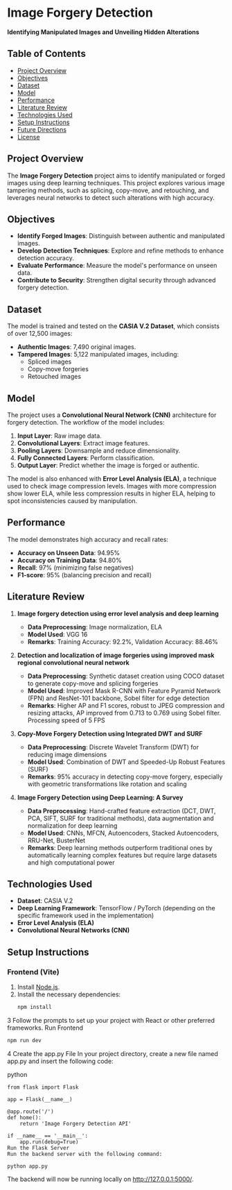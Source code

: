 # Image Forgery Detection

**Identifying Manipulated Images and Unveiling Hidden Alterations**

## Table of Contents
- [Project Overview](#project-overview)
- [Objectives](#objectives)
- [Dataset](#dataset)
- [Model](#model)
- [Performance](#performance)
- [Literature Review](#literature-review)
- [Technologies Used](#technologies-used)
- [Setup Instructions](#setup-instructions)
- [Future Directions](#future-directions)
- [License](#license)

## Project Overview
The **Image Forgery Detection** project aims to identify manipulated or forged images using deep learning techniques. This project explores various image tampering methods, such as splicing, copy-move, and retouching, and leverages neural networks to detect such alterations with high accuracy.

## Objectives
- **Identify Forged Images**: Distinguish between authentic and manipulated images.
- **Develop Detection Techniques**: Explore and refine methods to enhance detection accuracy.
- **Evaluate Performance**: Measure the model's performance on unseen data.
- **Contribute to Security**: Strengthen digital security through advanced forgery detection.

## Dataset
The model is trained and tested on the **CASIA V.2 Dataset**, which consists of over 12,500 images:
- **Authentic Images**: 7,490 original images.
- **Tampered Images**: 5,122 manipulated images, including:
  - Spliced images
  - Copy-move forgeries
  - Retouched images

## Model
The project uses a **Convolutional Neural Network (CNN)** architecture for forgery detection. The workflow of the model includes:
1. **Input Layer**: Raw image data.
2. **Convolutional Layers**: Extract image features.
3. **Pooling Layers**: Downsample and reduce dimensionality.
4. **Fully Connected Layers**: Perform classification.
5. **Output Layer**: Predict whether the image is forged or authentic.

The model is also enhanced with **Error Level Analysis (ELA)**, a technique used to check image compression levels. Images with more compression show lower ELA, while less compression results in higher ELA, helping to spot inconsistencies caused by manipulation.

## Performance
The model demonstrates high accuracy and recall rates:
- **Accuracy on Unseen Data**: 94.95%
- **Accuracy on Training Data**: 94.80%
- **Recall**: 97% (minimizing false negatives)
- **F1-score**: 95% (balancing precision and recall)

## Literature Review

1. **Image forgery detection using error level analysis and deep learning**  
   - **Data Preprocessing**: Image normalization, ELA  
   - **Model Used**: VGG 16  
   - **Remarks**: Training Accuracy: 92.2%, Validation Accuracy: 88.46%

2. **Detection and localization of image forgeries using improved mask regional convolutional neural network**  
   - **Data Preprocessing**: Synthetic dataset creation using COCO dataset to generate copy-move and splicing forgeries  
   - **Model Used**: Improved Mask R-CNN with Feature Pyramid Network (FPN) and ResNet-101 backbone, Sobel filter for edge detection  
   - **Remarks**: Higher AP and F1 scores, robust to JPEG compression and resizing attacks, AP improved from 0.713 to 0.769 using Sobel filter. Processing speed of 5 FPS

3. **Copy-Move Forgery Detection using Integrated DWT and SURF**  
   - **Data Preprocessing**: Discrete Wavelet Transform (DWT) for reducing image dimensions  
   - **Model Used**: Combination of DWT and Speeded-Up Robust Features (SURF)  
   - **Remarks**: 95% accuracy in detecting copy-move forgery, especially with geometric transformations like rotation and scaling

4. **Image Forgery Detection using Deep Learning: A Survey**  
   - **Data Preprocessing**: Hand-crafted feature extraction (DCT, DWT, PCA, SIFT, SURF for traditional methods), data augmentation and normalization for deep learning  
   - **Model Used**: CNNs, MFCN, Autoencoders, Stacked Autoencoders, RRU-Net, BusterNet  
   - **Remarks**: Deep learning methods outperform traditional ones by automatically learning complex features but require large datasets and high computational power

## Technologies Used
- **Dataset**: CASIA V.2
- **Deep Learning Framework**: TensorFlow / PyTorch (depending on the specific framework used in the implementation)
- **Error Level Analysis (ELA)**
- **Convolutional Neural Networks (CNN)**

## Setup Instructions

### Frontend (Vite)
1. Install [Node.js](https://nodejs.org/).
2. Install the necessary dependencies:
   ```bash
   npm install
3 Follow the prompts to set up your project with React or other preferred frameworks.
Run Frontend
   ```bash
   npm run dev
```
4 Create the app.py File
In your project directory, create a new file named app.py and insert the following code:

python
```
from flask import Flask

app = Flask(__name__)

@app.route('/')
def home():
    return 'Image Forgery Detection API'

if __name__ == '__main__':
    app.run(debug=True)
Run the Flask Server
Run the backend server with the following command:
```
```
python app.py
```
The backend will now be running locally on http://127.0.0.1:5000/.
